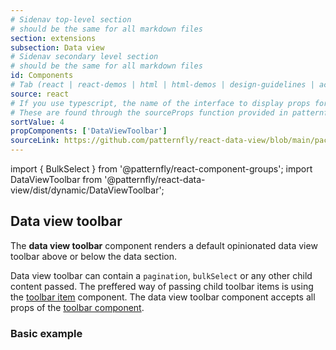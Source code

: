 ```yaml
---
# Sidenav top-level section
# should be the same for all markdown files
section: extensions
subsection: Data view
# Sidenav secondary level section
# should be the same for all markdown files
id: Components
# Tab (react | react-demos | html | html-demos | design-guidelines | accessibility)
source: react
# If you use typescript, the name of the interface to display props for
# These are found through the sourceProps function provided in patternfly-docs.source.js
sortValue: 4
propComponents: ['DataViewToolbar']
sourceLink: https://github.com/patternfly/react-data-view/blob/main/packages/module/patternfly-docs/content/extensions/data-view/examples/Components/Components.md
---
```

import { BulkSelect } from '@patternfly/react-component-groups';
import DataViewToolbar from '@patternfly/react-data-view/dist/dynamic/DataViewToolbar';

## Data view toolbar

The **data view toolbar** component renders a default opinionated data view toolbar above or below the data section. 

Data view toolbar can contain a `pagination`, `bulkSelect` or any other child content passed. The preffered way of passing child toolbar items is using the [toolbar item](/components/toolbar#toolbar-items) component. The data view toolbar component accepts all props of the [toolbar component](/components/toolbar).

### Basic example

```js file="./DataViewToolbarExample.tsx"

```

